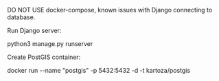 DO NOT USE docker-compose, known issues with Django connecting to database.

Run Django server:

python3 manage.py runserver

Create PostGIS container:

docker run --name "postgis" -p 5432:5432 -d -t kartoza/postgis